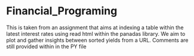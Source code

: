 # Financial_Programing
This is taken from an assignment that aims at indexing a table within the latest interest rates using read html within the panadas library.
We aim to plot and gather insights between sorted yields from a URL.
Comments are still provided within in the PY file

